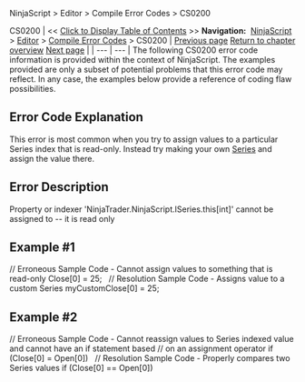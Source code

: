 ﻿
NinjaScript > Editor > Compile Error Codes > CS0200

CS0200
| << [Click to Display Table of Contents](cs0200.md) >> **Navigation:**     [NinjaScript](ninjascript-1.md) > [Editor](editor-1.md) > [Compile Error Codes](compile_error_codes-1.md) > CS0200 | [Previous page](cs0103-1.md) [Return to chapter overview](compile_error_codes-1.md) [Next page](cs0201-1.md) |
| --- | --- |
The following CS0200 error code information is provided within the context of NinjaScript. The examples provided are only a subset of potential problems that this error code may reflect. In any case, the examples below provide a reference of coding flaw possibilities.
 
## Error Code Explanation
This error is most common when you try to assign values to a particular Series<T> index that is read-only. Instead try making your own [Series<T>](seriest-1.md) and assign the value there.
 
## Error Description
Property or indexer 'NinjaTrader.NinjaScript.ISeries<double>.this[int]' cannot be assigned to -- it is read only
 
## Example #1
// Erroneous Sample Code - Cannot assign values to something that is read-only
Close[0] = 25;
 
// Resolution Sample Code - Assigns value to a custom Series<double>
myCustomClose[0] = 25;
 
## Example #2
// Erroneous Sample Code - Cannot reassign values to Series<double> indexed value and cannot have an if statement based // on an assignment operator
if (Close[0] = Open[0]) 
 
// Resolution Sample Code - Properly compares two Series<double> values
if (Close[0] == Open[0]) 
